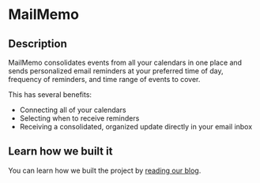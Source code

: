 # MailMemo
## Description

MailMemo consolidates events from all your calendars in one place and sends personalized email reminders at your preferred time of day, frequency of reminders, and time range of events to cover.

This has several benefits:

- Connecting all of your calendars
- Selecting when to receive reminders
- Receiving a consolidated, organized update directly in your email inbox

## Learn how we built it

You can learn how we built the project by [reading our blog](https://apwr.dev/mailmemo-blog).

